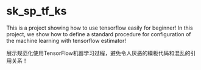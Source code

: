 # sk_sp_tf_ks

This is a project showing how to use tensorflow easily for beginner!
In this project, we show how to define a standard procedure for configuration of the machine learning with tensorflow estimator!

展示规范化使用TensorFlow机器学习过程，避免令人厌恶的模板代码和混乱的引用关系！
